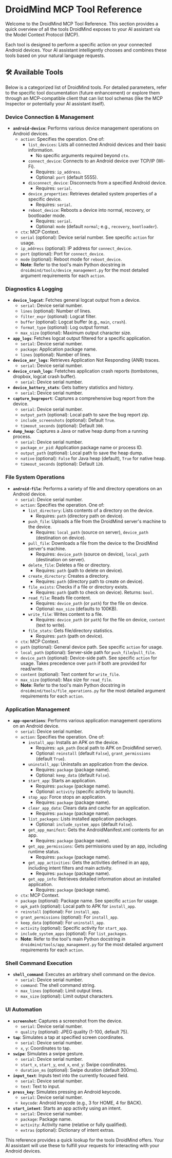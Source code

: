 # DroidMind MCP Tool Reference

Welcome to the DroidMind MCP Tool Reference. This section provides a quick overview of all the tools DroidMind exposes to your AI assistant via the Model Context Protocol (MCP).

Each tool is designed to perform a specific action on your connected Android devices. Your AI assistant intelligently chooses and combines these tools based on your natural language requests.

## 🛠️ Available Tools

Below is a categorized list of DroidMind tools. For detailed parameters, refer to the specific tool documentation (future enhancement) or explore them through an MCP-compatible client that can list tool schemas (like the MCP Inspector or potentially your AI assistant itself).

### Device Connection & Management

- **`android-device`**: Performs various device management operations on Android devices.
  - `action`: Specifies the operation. One of:
    - `list_devices`: Lists all connected Android devices and their basic information.
        - No specific arguments required beyond `ctx`.
    - `connect_device`: Connects to an Android device over TCP/IP (Wi-Fi).
        - Requires: `ip_address`.
        - Optional: `port` (default 5555).
    - `disconnect_device`: Disconnects from a specified Android device.
        - Requires: `serial`.
    - `device_properties`: Retrieves detailed system properties of a specific device.
        - Requires: `serial`.
    - `reboot_device`: Reboots a device into normal, recovery, or bootloader mode.
        - Requires: `serial`.
        - Optional: `mode` (default `normal`; e.g., `recovery`, `bootloader`).
  - `ctx`: MCP Context.
  - `serial` (optional): Device serial number. See specific `action` for usage.
  - `ip_address` (optional): IP address for `connect_device`.
  - `port` (optional): Port for `connect_device`.
  - `mode` (optional): Reboot mode for `reboot_device`.
  - **Note**: Refer to the tool's main Python docstring in `droidmind/tools/device_management.py` for the most detailed argument requirements for each `action`.

### Diagnostics & Logging

- **`device_logcat`**: Fetches general logcat output from a device.
  - `serial`: Device serial number.
  - `lines` (optional): Number of lines.
  - `filter_expr` (optional): Logcat filter.
  - `buffer` (optional): Logcat buffer (e.g., `main`, `crash`).
  - `format_type` (optional): Log output format.
  - `max_size` (optional): Maximum output character size.
- **`app_logs`**: Fetches logcat output filtered for a specific application.
  - `serial`: Device serial number.
  - `package`: Application package name.
  - `lines` (optional): Number of lines.
- **`device_anr_logs`**: Retrieves Application Not Responding (ANR) traces.
  - `serial`: Device serial number.
- **`device_crash_logs`**: Fetetches application crash reports (tombstones, dropbox, logcat crash buffer).
  - `serial`: Device serial number.
- **`device_battery_stats`**: Gets battery statistics and history.
  - `serial`: Device serial number.
- **`capture_bugreport`**: Captures a comprehensive bug report from the device.
  - `serial`: Device serial number.
  - `output_path` (optional): Local path to save the bug report zip.
  - `include_screenshots` (optional): Default `True`.
  - `timeout_seconds` (optional): Default `300`.
- **`dump_heap`**: Captures a Java or native heap dump from a running process.
  - `serial`: Device serial number.
  - `package_or_pid`: Application package name or process ID.
  - `output_path` (optional): Local path to save the heap dump.
  - `native` (optional): `False` for Java heap (default), `True` for native heap.
  - `timeout_seconds` (optional): Default `120`.

### File System Operations

- **`android-file`**: Performs a variety of file and directory operations on an Android device.
  - `serial`: Device serial number.
  - `action`: Specifies the operation. One of:
    - `list_directory`: Lists contents of a directory on the device.
        - Requires: `path` (directory path on device).
    - `push_file`: Uploads a file from the DroidMind server's machine to the device.
        - Requires: `local_path` (source on server), `device_path` (destination on device).
    - `pull_file`: Downloads a file from the device to the DroidMind server's machine.
        - Requires: `device_path` (source on device), `local_path` (destination on server).
    - `delete_file`: Deletes a file or directory.
        - Requires: `path` (path to delete on device).
    - `create_directory`: Creates a directory.
        - Requires: `path` (directory path to create on device).
    - `file_exists`: Checks if a file or directory exists.
        - Requires: `path` (path to check on device). Returns: `bool`.
    - `read_file`: Reads file content.
        - Requires: `device_path` (or `path`) for the file on device.
        - Optional: `max_size` (defaults to 100KB).
    - `write_file`: Writes content to a file.
        - Requires: `device_path` (or `path`) for the file on device, `content` (text to write).
    - `file_stats`: Gets file/directory statistics.
        - Requires: `path` (path on device).
  - `ctx`: MCP Context.
  - `path` (optional): General device path. See specific `action` for usage.
  - `local_path` (optional): Server-side path for `push_file`/`pull_file`.
  - `device_path` (optional): Device-side path. See specific `action` for usage. Takes precedence over `path` if both are provided for read/write.
  - `content` (optional): Text content for `write_file`.
  - `max_size` (optional): Max size for `read_file`.
  - **Note**: Refer to the tool's main Python docstring in `droidmind/tools/file_operations.py` for the most detailed argument requirements for each `action`.

### Application Management

- **`app-operations`**: Performs various application management operations on an Android device.
  - `serial`: Device serial number.
  - `action`: Specifies the operation. One of:
    - `install_app`: Installs an APK on the device.
        - Requires: `apk_path` (local path to APK on DroidMind server).
        - Optional: `reinstall` (default `False`), `grant_permissions` (default `True`).
    - `uninstall_app`: Uninstalls an application from the device.
        - Requires: `package` (package name).
        - Optional: `keep_data` (default `False`).
    - `start_app`: Starts an application.
        - Requires: `package` (package name).
        - Optional: `activity` (specific activity to launch).
    - `stop_app`: Force stops an application.
        - Requires: `package` (package name).
    - `clear_app_data`: Clears data and cache for an application.
        - Requires: `package` (package name).
    - `list_packages`: Lists installed application packages.
        - Optional: `include_system_apps` (default `False`).
    - `get_app_manifest`: Gets the AndroidManifest.xml contents for an app.
        - Requires: `package` (package name).
    - `get_app_permissions`: Gets permissions used by an app, including runtime status.
        - Requires: `package` (package name).
    - `get_app_activities`: Gets the activities defined in an app, including intent filters and main activity.
        - Requires: `package` (package name).
    - `get_app_info`: Retrieves detailed information about an installed application.
        - Requires: `package` (package name).
  - `ctx`: MCP Context.
  - `package` (optional): Package name. See specific `action` for usage.
  - `apk_path` (optional): Local path to APK for `install_app`.
  - `reinstall` (optional): For `install_app`.
  - `grant_permissions` (optional): For `install_app`.
  - `keep_data` (optional): For `uninstall_app`.
  - `activity` (optional): Specific activity for `start_app`.
  - `include_system_apps` (optional): For `list_packages`.
  - **Note**: Refer to the tool's main Python docstring in `droidmind/tools/app_management.py` for the most detailed argument requirements for each `action`.

### Shell Command Execution

- **`shell_command`**: Executes an arbitrary shell command on the device.
  - `serial`: Device serial number.
  - `command`: The shell command string.
  - `max_lines` (optional): Limit output lines.
  - `max_size` (optional): Limit output characters.

### UI Automation

- **`screenshot`**: Captures a screenshot from the device.
  - `serial`: Device serial number.
  - `quality` (optional): JPEG quality (1-100, default 75).
- **`tap`**: Simulates a tap at specified screen coordinates.
  - `serial`: Device serial number.
  - `x`, `y`: Coordinates to tap.
- **`swipe`**: Simulates a swipe gesture.
  - `serial`: Device serial number.
  - `start_x`, `start_y`, `end_x`, `end_y`: Swipe coordinates.
  - `duration_ms` (optional): Swipe duration (default 300ms).
- **`input_text`**: Inputs text into the currently focused field.
  - `serial`: Device serial number.
  - `text`: Text to input.
- **`press_key`**: Simulates pressing an Android keycode.
  - `serial`: Device serial number.
  - `keycode`: Android keycode (e.g., 3 for HOME, 4 for BACK).
- **`start_intent`**: Starts an app activity using an intent.
  - `serial`: Device serial number.
  - `package`: Package name.
  - `activity`: Activity name (relative or fully qualified).
  - `extras` (optional): Dictionary of intent extras.

This reference provides a quick lookup for the tools DroidMind offers. Your AI assistant will use these to fulfill your requests for interacting with your Android devices.
